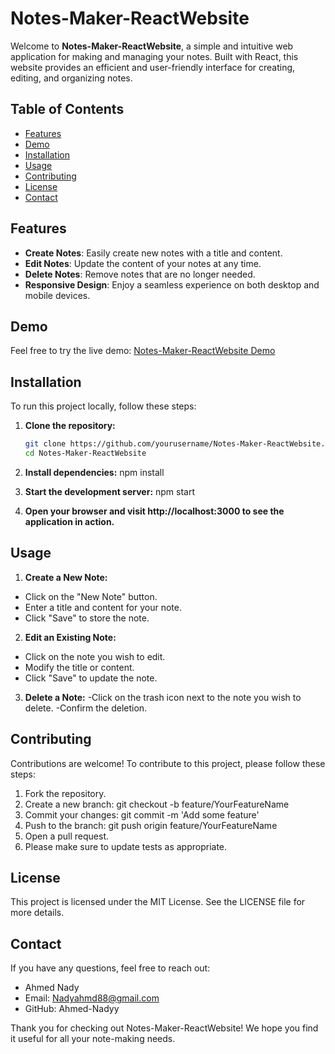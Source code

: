 # Notes-Maker-ReactWebsite

Welcome to **Notes-Maker-ReactWebsite**, a simple and intuitive web application for making and managing your notes. Built with React, this website provides an efficient and user-friendly interface for creating, editing, and organizing notes.

## Table of Contents

- [Features](#features)
- [Demo](#demo)
- [Installation](#installation)
- [Usage](#usage)
- [Contributing](#contributing)
- [License](#license)
- [Contact](#contact)

## Features

- **Create Notes**: Easily create new notes with a title and content.
- **Edit Notes**: Update the content of your notes at any time.
- **Delete Notes**: Remove notes that are no longer needed.
- **Responsive Design**: Enjoy a seamless experience on both desktop and mobile devices.

## Demo

Feel free to try the live demo: [Notes-Maker-ReactWebsite Demo](#)

## Installation

To run this project locally, follow these steps:

1. **Clone the repository:**

   ```bash
   git clone https://github.com/yourusername/Notes-Maker-ReactWebsite.git
   cd Notes-Maker-ReactWebsite

2. **Install dependencies:**
npm install

3. **Start the development server:**
npm start

4. **Open your browser and visit http://localhost:3000 to see the application in action.**

## Usage
1. **Create a New Note:**
- Click on the "New Note" button.
- Enter a title and content for your note.
- Click "Save" to store the note.

2. **Edit an Existing Note:**
- Click on the note you wish to edit.
- Modify the title or content.
- Click "Save" to update the note.

3. **Delete a Note:**
-Click on the trash icon next to the note you wish to delete.
-Confirm the deletion.

## Contributing
Contributions are welcome! To contribute to this project, please follow these steps:

1. Fork the repository.
2. Create a new branch: git checkout -b feature/YourFeatureName
3. Commit your changes: git commit -m 'Add some feature'
4. Push to the branch: git push origin feature/YourFeatureName
5. Open a pull request.
6. Please make sure to update tests as appropriate.

## License
This project is licensed under the MIT License. See the LICENSE file for more details.

## Contact
If you have any questions, feel free to reach out:

- Ahmed Nady
- Email: Nadyahmd88@gmail.com
- GitHub: Ahmed-Nadyy

Thank you for checking out Notes-Maker-ReactWebsite! We hope you find it useful for all your note-making needs.